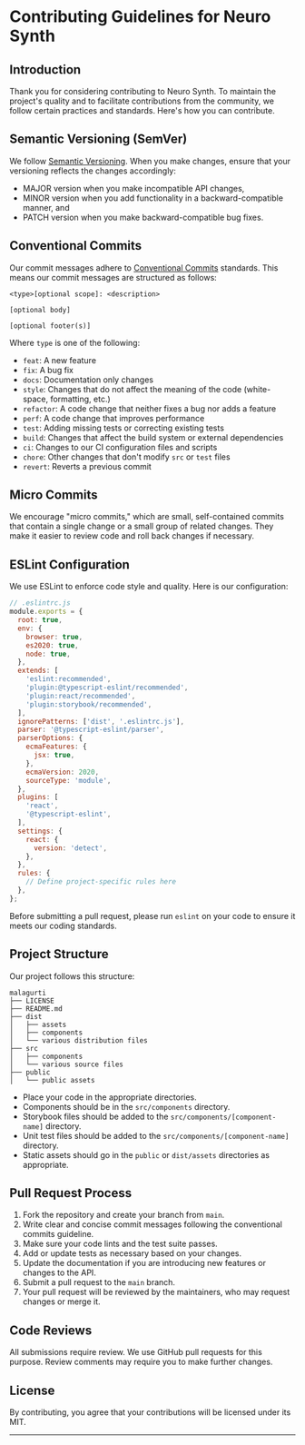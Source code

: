 # Contributing Guidelines for Neuro Synth

## Introduction

Thank you for considering contributing to Neuro Synth. To maintain the project's quality and to facilitate contributions from the community, we follow certain practices and standards. Here's how you can contribute.

## Semantic Versioning (SemVer)

We follow [Semantic Versioning](https://semver.org/). When you make changes, ensure that your versioning reflects the changes accordingly:

- MAJOR version when you make incompatible API changes,
- MINOR version when you add functionality in a backward-compatible manner, and
- PATCH version when you make backward-compatible bug fixes.

## Conventional Commits

Our commit messages adhere to [Conventional Commits](https://www.conventionalcommits.org/) standards. This means our commit messages are structured as follows:

```
<type>[optional scope]: <description>

[optional body]

[optional footer(s)]
```

Where `type` is one of the following:

- `feat`: A new feature
- `fix`: A bug fix
- `docs`: Documentation only changes
- `style`: Changes that do not affect the meaning of the code (white-space, formatting, etc.)
- `refactor`: A code change that neither fixes a bug nor adds a feature
- `perf`: A code change that improves performance
- `test`: Adding missing tests or correcting existing tests
- `build`: Changes that affect the build system or external dependencies
- `ci`: Changes to our CI configuration files and scripts
- `chore`: Other changes that don't modify `src` or `test` files
- `revert`: Reverts a previous commit

## Micro Commits

We encourage "micro commits," which are small, self-contained commits that contain a single change or a small group of related changes. They make it easier to review code and roll back changes if necessary.

## ESLint Configuration

We use ESLint to enforce code style and quality. Here is our configuration:

```javascript
// .eslintrc.js
module.exports = {
  root: true,
  env: {
    browser: true,
    es2020: true,
    node: true,
  },
  extends: [
    'eslint:recommended',
    'plugin:@typescript-eslint/recommended',
    'plugin:react/recommended',
    'plugin:storybook/recommended',
  ],
  ignorePatterns: ['dist', '.eslintrc.js'],
  parser: '@typescript-eslint/parser',
  parserOptions: {
    ecmaFeatures: {
      jsx: true,
    },
    ecmaVersion: 2020,
    sourceType: 'module',
  },
  plugins: [
    'react',
    '@typescript-eslint',
  ],
  settings: {
    react: {
      version: 'detect',
    },
  },
  rules: {
    // Define project-specific rules here
  },
};
```

Before submitting a pull request, please run `eslint` on your code to ensure it meets our coding standards.

## Project Structure

Our project follows this structure:

```
malagurti
├── LICENSE
├── README.md
├── dist
│   ├── assets
│   ├── components
│   └── various distribution files
├── src
│   ├── components
│   └── various source files
├── public
│   └── public assets
```

- Place your code in the appropriate directories.
- Components should be in the `src/components` directory.
- Storybook files should be added to the `src/components/[component-name]` directory.
- Unit test files should be added to the `src/components/[component-name]` directory.
- Static assets should go in the `public` or `dist/assets` directories as appropriate.

## Pull Request Process

1. Fork the repository and create your branch from `main`.
2. Write clear and concise commit messages following the conventional commits guideline.
3. Make sure your code lints and the test suite passes.
4. Add or update tests as necessary based on your changes.
5. Update the documentation if you are introducing new features or changes to the API.
6. Submit a pull request to the `main` branch.
7. Your pull request will be reviewed by the maintainers, who may request changes or merge it.

## Code Reviews

All submissions require review. We use GitHub pull requests for this purpose. Review comments may require you to make further changes.

## License

By contributing, you agree that your contributions will be licensed under its MIT.

---
